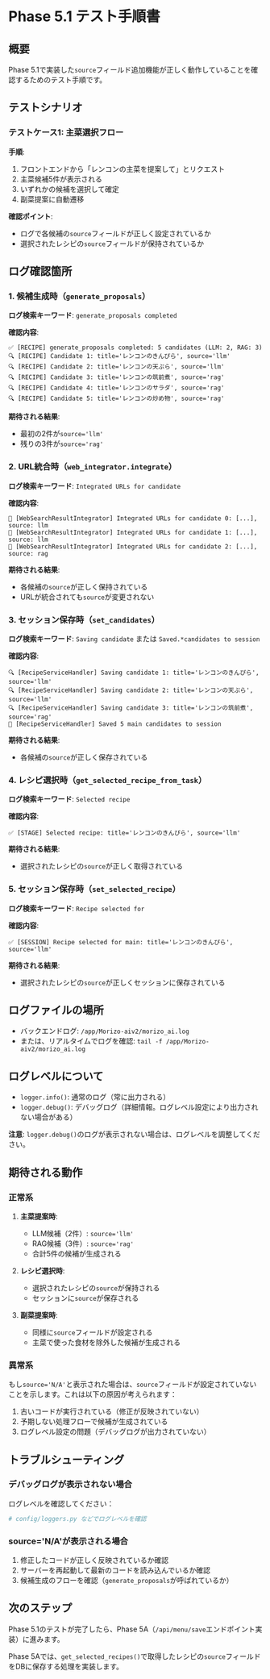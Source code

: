 # Phase 5.1 テスト手順書

## 概要

Phase 5.1で実装した`source`フィールド追加機能が正しく動作していることを確認するためのテスト手順です。

## テストシナリオ

### テストケース1: 主菜選択フロー

**手順**:
1. フロントエンドから「レンコンの主菜を提案して」とリクエスト
2. 主菜候補5件が表示される
3. いずれかの候補を選択して確定
4. 副菜提案に自動遷移

**確認ポイント**:
- ログで各候補の`source`フィールドが正しく設定されているか
- 選択されたレシピの`source`フィールドが保持されているか

## ログ確認箇所

### 1. 候補生成時（`generate_proposals`）

**ログ検索キーワード**: `generate_proposals completed`

**確認内容**:
```
✅ [RECIPE] generate_proposals completed: 5 candidates (LLM: 2, RAG: 3)
🔍 [RECIPE] Candidate 1: title='レンコンのきんぴら', source='llm'
🔍 [RECIPE] Candidate 2: title='レンコンの天ぷら', source='llm'
🔍 [RECIPE] Candidate 3: title='レンコンの筑前煮', source='rag'
🔍 [RECIPE] Candidate 4: title='レンコンのサラダ', source='rag'
🔍 [RECIPE] Candidate 5: title='レンコンの炒め物', source='rag'
```

**期待される結果**:
- 最初の2件が`source='llm'`
- 残りの3件が`source='rag'`

### 2. URL統合時（`web_integrator.integrate`）

**ログ検索キーワード**: `Integrated URLs for candidate`

**確認内容**:
```
🔗 [WebSearchResultIntegrator] Integrated URLs for candidate 0: [...], source: llm
🔗 [WebSearchResultIntegrator] Integrated URLs for candidate 1: [...], source: llm
🔗 [WebSearchResultIntegrator] Integrated URLs for candidate 2: [...], source: rag
```

**期待される結果**:
- 各候補の`source`が正しく保持されている
- URLが統合されても`source`が変更されない

### 3. セッション保存時（`set_candidates`）

**ログ検索キーワード**: `Saving candidate` または `Saved.*candidates to session`

**確認内容**:
```
🔍 [RecipeServiceHandler] Saving candidate 1: title='レンコンのきんぴら', source='llm'
🔍 [RecipeServiceHandler] Saving candidate 2: title='レンコンの天ぷら', source='llm'
🔍 [RecipeServiceHandler] Saving candidate 3: title='レンコンの筑前煮', source='rag'
💾 [RecipeServiceHandler] Saved 5 main candidates to session
```

**期待される結果**:
- 各候補の`source`が正しく保存されている

### 4. レシピ選択時（`get_selected_recipe_from_task`）

**ログ検索キーワード**: `Selected recipe`

**確認内容**:
```
✅ [STAGE] Selected recipe: title='レンコンのきんぴら', source='llm'
```

**期待される結果**:
- 選択されたレシピの`source`が正しく取得されている

### 5. セッション保存時（`set_selected_recipe`）

**ログ検索キーワード**: `Recipe selected for`

**確認内容**:
```
✅ [SESSION] Recipe selected for main: title='レンコンのきんぴら', source='llm'
```

**期待される結果**:
- 選択されたレシピの`source`が正しくセッションに保存されている

## ログファイルの場所

- バックエンドログ: `/app/Morizo-aiv2/morizo_ai.log`
- または、リアルタイムでログを確認: `tail -f /app/Morizo-aiv2/morizo_ai.log`

## ログレベルについて

- `logger.info()`: 通常のログ（常に出力される）
- `logger.debug()`: デバッグログ（詳細情報。ログレベル設定により出力されない場合がある）

**注意**: `logger.debug()`のログが表示されない場合は、ログレベルを調整してください。

## 期待される動作

### 正常系

1. **主菜提案時**:
   - LLM候補（2件）: `source='llm'`
   - RAG候補（3件）: `source='rag'`
   - 合計5件の候補が生成される

2. **レシピ選択時**:
   - 選択されたレシピの`source`が保持される
   - セッションに`source`が保存される

3. **副菜提案時**:
   - 同様に`source`フィールドが設定される
   - 主菜で使った食材を除外した候補が生成される

### 異常系

もし`source='N/A'`と表示された場合は、`source`フィールドが設定されていないことを示します。これは以下の原因が考えられます：

1. 古いコードが実行されている（修正が反映されていない）
2. 予期しない処理フローで候補が生成されている
3. ログレベル設定の問題（デバッグログが出力されていない）

## トラブルシューティング

### デバッグログが表示されない場合

ログレベルを確認してください：
```python
# config/loggers.py などでログレベルを確認
```

### source='N/A'が表示される場合

1. 修正したコードが正しく反映されているか確認
2. サーバーを再起動して最新のコードを読み込んでいるか確認
3. 候補生成のフローを確認（`generate_proposals`が呼ばれているか）

## 次のステップ

Phase 5.1のテストが完了したら、Phase 5A（`/api/menu/save`エンドポイント実装）に進みます。

Phase 5Aでは、`get_selected_recipes()`で取得したレシピの`source`フィールドをDBに保存する処理を実装します。

